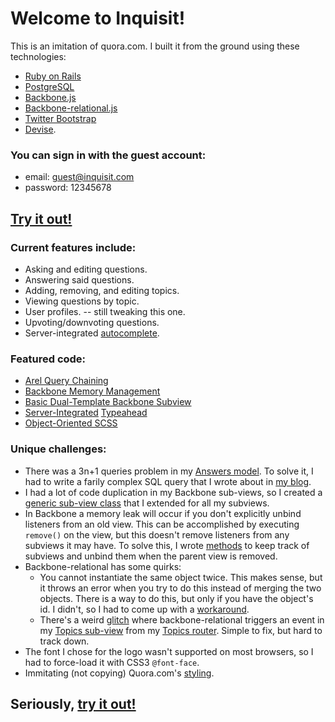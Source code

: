 # Welcome to Inquisit!

This is an imitation of quora.com. I built it from the ground using these technologies:

* [Ruby on Rails](rubyonrails.org/)
* [PostgreSQL](www.postgresql.org/)
* [Backbone.js](backbonejs.org/)
* [Backbone-relational.js](backbonerelational.org/)
* [Twitter Bootstrap](twitter.github.io/bootstrap/)
* [Devise](github.com/plataformatec/devise).

### You can sign in with the guest account:

* email: guest@inquisit.com
* password: 12345678

## [Try it out!](//inquisit.herokuapp.com/users/sign_in)

### Current features include:

* Asking and editing questions.
* Answering said questions.
* Adding, removing, and editing topics.
* Viewing questions by topic.
* User profiles. -- still tweaking this one.
* Upvoting/downvoting questions.
* Server-integrated [autocomplete](wolvman.tumblr.com/post/55091970585/autocomplete-with-ajax-week-9-day-2).

### Featured code:
* [Arel Query Chaining](github.com/wolverdude/Inquisit/blob/master/app/models/answer.rb#L9-25)
* [Backbone Memory Management](github.com/wolverdude/Inquisit/blob/master/app/assets/javascripts/views/questions/questions_show.js#L64-81)
* [Basic Dual-Template Backbone Subview](github.com/wolverdude/Inquisit/blob/master/app/assets/javascripts/views/parent_views/show_edit_sub_view.js)
* [Server-Integrated](github.com/wolverdude/Inquisit/blob/master/app/models/answer.rb#L8-22) [Typeahead](github.com/wolverdude/Inquisit/blob/master/app/assets/javascripts/views/subviews/topics.js#L24-100)
* [Object-Oriented SCSS](github.com/wolverdude/Inquisit/blob/master/app/assets/stylesheets/root.css.scss#L67-103)

### Unique challenges:

* There was a 3n+1 queries problem in my [Answers model](github.com/wolverdude/Inquisit/blob/master/app/models/answer.rb). To solve it, I had to write a farily complex SQL query that I wrote about in [my blog](wolvman.tumblr.com/post/55236373131/kicking-n-1s-butt-with-custom-rails-queries-week-9).
* I had a lot of code duplication in my Backbone sub-views, so I created a [generic sub-view class](github.com/wolverdude/Inquisit/blob/master/app/assets/javascripts/views/parent_views/show_edit_sub_view.js) that I extended for all my subviews.
* In Backbone a memory leak will occur if you don't explicitly unbind listeners from an old view.  This can be accomplished by executing `remove()` on the view, but this doesn't remove listeners from any subviews it may have.  To solve this, I wrote [methods](github.com/wolverdude/Inquisit/blob/master/app/assets/javascripts/views/questions/questions_show.js#L64-81) to keep track of subviews and unbind them when the parent view is removed.
* Backbone-relational has some quirks:
  * You cannot instantiate the same object twice. This makes sense, but it throws an error when you try to do this instead of merging the two objects. There is a way to do this, but only if you have the object's id.  I didn't, so I had to come up with a [workaround](github.com/PaulUithol/Backbone-relational/issues/355).
  * There's a weird [glitch](stackoverflow.com/questions/15117035/backbone-fires-add-event-after-sort-on-backbone-relational-collection) where backbone-relational triggers an event in my [Topics sub-view](github.com/wolverdude/Inquisit/blob/master/app/assets/javascripts/views/subviews/topics.js) from my [Topics router](github.com/wolverdude/Inquisit/blob/master/app/assets/javascripts/routers/topics_router.js). Simple to fix, but hard to track down.
* The font I chose for the logo wasn't supported on most browsers, so I had to force-load it with CSS3 `@font-face`.
* Immitating (not copying) Quora.com's [styling](wolvman.tumblr.com/post/55132894770/styling-in-place-week-9-day-3).

## Seriously, [try it out!](//inquisit.herokuapp.com/users/sign_in)
